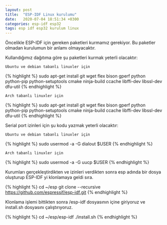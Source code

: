 ```yaml
---
layout: post
title:  "ESP-IDF Linux kurulumu"
date:   2020-07-04 18:51:34 +0300
categories: esp-idf esp32
tags: esp idf esp32 kurulum linux
---
```

Öncelikle ESP-IDF için gereken paketleri kurmamız gerekiyor. Bu paketler olmadan kurulumun bir anlamı olmayacaktır.

Kullandığımız dağıtıma göre şu paketleri kurmak yeterli olacaktır:

`Ubuntu ve debian tabanlı linuxler için`

{% highlight %}
sudo apt-get install git wget flex bison gperf python python-pip python-setuptools cmake ninja-build ccache libffi-dev libssl-dev dfu-util
{% endhighlight %}

`Arch tabanlı linuxler için`

{% highlight %}
sudo apt-get install git wget flex bison gperf python python-pip python-setuptools cmake ninja-build ccache libffi-dev libssl-dev dfu-util
{% endhighlight %}

Serial port izinleri için şu kodu yazmak yeterli olacaktır:

`Ubuntu ve debian tabanlı linuxler için`

{% highlight %}
sudo usermod -a -G dialout $USER
{% endhighlight %}

`Arch tabanlı linuxler için`

{% highlight %}
sudo usermod -a -G uucp $USER
{% endhighlight %}

Kurumları gerçekleştirdikten ve izinleri verdikten sonra esp adında bir dosya oluşturup ESP-IDF yi klonlamaya geldi sıra. 

{% highlight %}
cd ~/esp
git clone --recursive https://github.com/espressif/esp-idf.git
{% endhighlight %}

Klonlama işlemi bittikten sonra /esp-idf dosyasının içine giriyoruz ve install.sh dosyasını çalıştırıyoruz.

{% highlight %}
cd ~/esp/esp-idf
./install.sh
{% endhighlight %}


